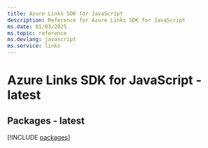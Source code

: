 ```yaml
---
title: Azure Links SDK for JavaScript
description: Reference for Azure Links SDK for JavaScript
ms.date: 01/03/2025
ms.topic: reference
ms.devlang: javascript
ms.service: links
---
```

# Azure Links SDK for JavaScript - latest
## Packages - latest
[!INCLUDE [packages](links-index.md)]